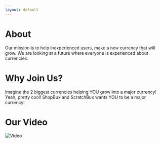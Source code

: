 ```yaml
---
layout: default
---
```


# About

Our mission is to help inexperienced users, make a new currency that will grow. We are looking at a future where everyone is experienced about currencies.

# Why Join Us?

Imagine the 2 biggest currencies helping YOU grow into a major currency! Yeah, pretty cool! ShopBux and ScratchBux wants YOU to be a major currency!

# Our Video

![Video](http://u.cubeupload.com/smileycreations15/kkDEOz.gif)

